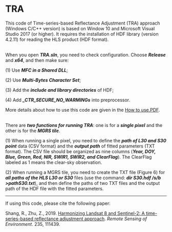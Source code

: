 # TRA
This code of Time-series-based Reflectance Adjustment (TRA) approach (Windows C/C++ version) is based 
on Window 10 and Microsoft Visual Studio 2017 (or higher). It requires the installation of HDF library
(version 4.2.11) for reading the HLS product (HDF format).<br> <br>  

When you open ***TRA.sln***, you need to check configuration. Choose ***Release*** and ***x64***, and then make sure:<br>

  (1) Use ***MFC in a Shared DLL***;<br> 

  (2) Use ***Multi-Bytes Character Set***;<br> 

  (3) Add the ***include and library directories*** of HDF;<br> 

  (4) Add ***_CTR_SECURE_NO_WARMINGs*** into preprocessor.<br> 

More details about how to use this code are given in the [How to use.PDF](https://github.com/GERSL/TRA/blob/master/How%20to%20use.pdf).<br><br>  

There are ***two functions for running TRA***: one is for a ***single pixel*** and the other is for the ***MGRS tile***.<br>

(1) When running a single pixel, you need to define the ***path of L30 and S30 point*** data (CSV format) and the ***output path*** of fitted parameters (TXT format). The CSV file should be organized as nine columns (***Year, DOY, Blue, Green, Red, NIR, SWIR1, SWIR2, and ClearFlag***). The ClearFlag labeled as 1 means the clear-sky observation.<br>

(2) When running a MGRS tile, you need to create the TXT file (Figure 6) for ***all paths of the HLS L30 or S30*** files (use the command: ***dir *S30*.hdf /s/b >pathS30.txt***), and then define the paths of two TXT files and the output path of the HDF file with the fitted parameters.<br> 

-------------
If using this code, please cite the following paper:

Shang, R., Zhu, Z., 2019. [Harmonizing Landsat 8 and Sentinel-2: A time-series-based reflectance adjustment approach](https://www.sciencedirect.com/science/article/pii/S0034425719304584). *Remote Sensing of Environment*. 235, 111439.
